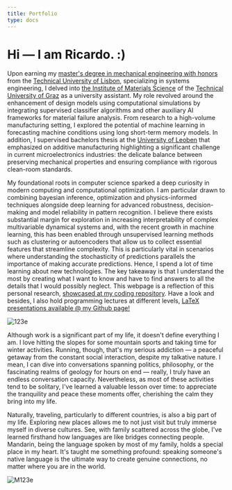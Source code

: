 ```yaml
---
title: Portfolio
type: docs
---
```


# **Hi — I am Ricardo. :)**

Upon earning my [master's degree in mechanical engineering with honors](https://fenix.tecnico.ulisboa.pt/cursos/memec/dissertacao/1128253548922394) from the [Technical University of Lisbon](https://tecnico.ulisboa.pt/en/), specializing in systems engineering, I delved into [the Institute of Materials Science](https://www.tugraz.at/institute/imat/home) of the [Technical University of Graz](https://www.tugraz.at/en/home) as a university assistant. My role revolved around the enhancement of design models using computational simulations by integrating supervised classifier algorithms and other auxiliary AI frameworks for material failure analysis. From research to a high-volume manufacturing setting, I explored the potential of machine learning in forecasting machine conditions using long short-term memory models. In addition, I supervised bachelors thesis at the [University of Leoben](https://www.unileoben.ac.at/en/) that emphasized on additive manufacturing highlighting a significant challenge in current microelectronics industries: the delicate balance between preserving mechanical properties and ensuring compliance with rigorous clean-room standards.

My foundational roots in computer science sparked a deep curiosity in modern computing and computational optimization. I am particular drawn to combining bayesian inference, optimization and physics-informed techniques alongside deep learning for advanced robustness, decision-making and model reliability in pattern recognition. I believe there exists substantial margin for exploration in increasing interpretability of complex multivariable dynamical systems and, with the recent growth in machine learning, this has been enabled through unsupervised learning methods such as clustering or autoencoders that allow us to collect essential features that streamline complexity. This is particularly vital in scenarios where understanding the stochasticity of predictions parallels the importance of making accurate predictions. Hence, I spend a lot of time learning about new technologies. The key takeaway is that I understand the most by creating what I want to know and have to find answers to all the details that I would possibly neglect. This webpage is a reflection of this personal research, [showcased at my coding repository](https://ricardochin.com/docs/code/). Have a look and besides, I also hold programming lectures at different levels, [LaTeX presentations available @ my Github page!](https://github.com/roaked/)

![123e](https://live.staticflickr.com/65535/53351935583_2203c22f2f_c.jpg)

Although work is a significant part of my life, it doesn't define everything I am. I love hitting the slopes for some mountain sports and taking time for winter activities. Running, though, that's my serious addiction — a peaceful getaway from the constant social interaction, despite my talkative nature. I mean, I can dive into conversations spanning politics, philosophy, or the fascinating realms of geology for hours on end — really, I truly have an endless conversation capacity. Nevertheless, as most of these activities tend to be solitary, I've learned a valuable lesson over time: to appreciate the tranquility and peace these moments offer, cherishing the calm they bring into my life.


Naturally, traveling, particularly to different countries, is also a big part of my life. Exploring new places allows me to not just visit but truly immerse myself in diverse cultures. See, with family scattered across the globe, I've learned firsthand how languages are like bridges connecting people. Mandarin, being the language spoken by most of my family, holds a special place in my heart. It's taught me something profound: speaking someone's native language is the ultimate way to create genuine connections, no matter where you are in the world.

![M123e](https://live.staticflickr.com/65535/53343069030_6d4e5837cd_c.jpg)


